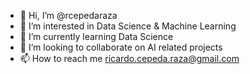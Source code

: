 - 👋 Hi, I’m @rcepedaraza
- 👀 I’m interested in Data Science & Machine Learning
- 🌱 I’m currently learning Data Science
- 💞️ I’m looking to collaborate on AI related projects
- 📫 How to reach me ricardo.cepeda.raza@gmail.com

<!---
rcepedaraza/rcepedaraza is a ✨ special ✨ repository because its `README.md` (this file) appears on your GitHub profile.
You can click the Preview link to take a look at your changes.
--->
